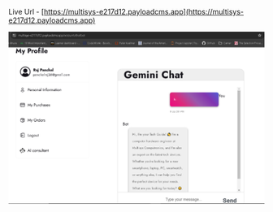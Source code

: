 Live Url - [https://multisys-e217d12.payloadcms.app](https://multisys-e217d12.payloadcms.app)

![Gemini chat to buy](https://github.com/binarycombinatrix/multisys/blob/main/public/EcommerceGemini.PNG?raw=true)
